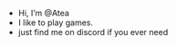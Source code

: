 - Hi, I’m @Atea
- I like to play games.
- just find me on discord if you ever need

<!---
Aterta/Aterta is a ✨ special ✨ repository because its `README.md` (this file) appears on your GitHub profile.
You can click the Preview link to take a look at your changes.
--->
